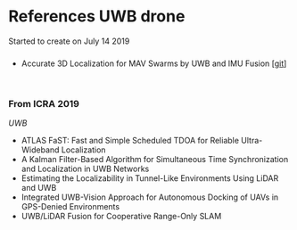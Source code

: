 # References UWB drone

Started to create on July 14 2019
<br/>


###
- Accurate 3D Localization for MAV Swarms by UWB and IMU Fusion [[git](https://github.com/lijx10/uwb-localization)]
<br/>


### From ICRA 2019
*UWB*
- ATLAS FaST: Fast and Simple Scheduled TDOA for Reliable Ultra-Wideband Localization
- A Kalman Filter-Based Algorithm for Simultaneous Time Synchronization and Localization in UWB Networks
- Estimating the Localizability in Tunnel-Like Environments Using LiDAR and UWB
- Integrated UWB-Vision Approach for Autonomous Docking of UAVs in GPS-Denied Environments
- UWB/LiDAR Fusion for Cooperative Range-Only SLAM
<br/>




